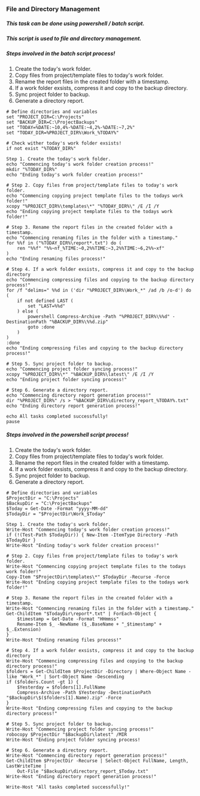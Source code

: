 ### File and Directory Management 

##### This task can be done using powershell / batch script.

##### This script is used to file and directory management.

##### Steps involved in the batch script process!

1. Create the today's work folder.
2. Copy files from project/template files to today's work folder.
3. Rename the report files in the created folder with a timestamp.
4. If a work folder exsists, compress it and copy to the backup directory.
5. Sync project folder to backup.
6. Generate a directory report.

```
# Define directories and variables
set "PROJECT_DIR=C:\Projects"
set "BACKUP_DIR=C:\ProjectBackups"
set "TODAY=%DATE:~10,4%-%DATE:~4,2%-%DATE:~7,2%"
set "TODAY_DIR=%PROJECT_DIR%\Work_%TODAY%"

# Check wither today's work folder exsists!
if not exist "%TODAY_DIR%"

Step 1. Create the today's work folder.
echo "Commencing today's work folder creation process!"
mkdir "%TODAY_DIR%"
echo "Ending today's work folder creation process!"

# Step 2. Copy files from project/template files to today's work folder.
echo "Commencing copying project template files to the todays work folder!"
xcopy "%PROJECT_DIR%\templates\*" "%TODAY_DIR%\" /E /I /Y
echo "Ending copying project template files to the todays work folder!"

# Step 3. Rename the report files in the created folder with a timestamp.
echo "Commencing renaming files in the folder with a timestamp."
for %%f in ("%TODAY_DIR%\report*.txt") do (
    ren "%%f" "%%~nf_%TIME:~0,2%%TIME:~3,2%%TIME:~6,2%%~xf"
)
echo "Ending renaming files process!"

# Step 4. If a work folder exsists, compress it and copy to the backup directory
echo "Commencing compressing files and copying to the backup directory process!"
for /f "delims=" %%d in ('dir "%PROJECT_DIR%\Work_*" /ad /b /o-d') do (
    if not defined LAST (
        set "LAST=%%d"
    ) else (
        powershell Compress-Archive -Path "%PROJECT_DIR%\%%d" -DestinationPath "%BACKUP_DIR%\%%d.zip"
        goto :done
    )
)
:done
echo "Ending compressing files and copying to the backup directory process!"

# Step 5. Sync project folder to backup.
echo "Commencing project folder syncing process!"
xcopy "%PROJECT_DIR%\*" "%BACKUP_DIR%\latest\" /E /I /Y
echo "Ending project folder syncing process!"

# Step 6. Generate a directory report.
echo "Commencing directory report generation process!"
dir "%PROJECT_DIR%" /s > "%BACKUP_DIR%\directory_report_%TODAY%.txt"
echo "Ending directory report generation process!"

echo All tasks completed successfully!
pause
```

##### Steps involved in the powershell script process!

1. Create the today's work folder.
2. Copy files from project/template files to today's work folder.
3. Rename the report files in the created folder with a timestamp.
4. If a work folder exsists, compress it and copy to the backup directory.
5. Sync project folder to backup.
6. Generate a directory report.

```
# Define directories and variables
$ProjectDir = "C:\Projects"
$BackupDir = "C:\ProjectBackups"
$Today = Get-Date -Format "yyyy-MM-dd"
$TodayDir = "$ProjectDir\Work_$Today"

Step 1. Create the today's work folder.
Write-Host "Commencing today's work folder creation process!"
if (!(Test-Path $TodayDir)) { New-Item -ItemType Directory -Path $TodayDir }
Write-Host "Ending today's work folder creation process!"

# Step 2. Copy files from project/template files to today's work folder.
Write-Host "Commencing copying project template files to the todays work folder!"
Copy-Item "$ProjectDir\templates\*" $TodayDir -Recurse -Force
Write-Host "Ending copying project template files to the todays work folder!"

# Step 3. Rename the report files in the created folder with a timestamp.
Write-Host "Commencing renaming files in the folder with a timestamp."
Get-ChildItem "$TodayDir\report*.txt" | ForEach-Object {
    $timestamp = Get-Date -Format "HHmmss"
    Rename-Item $_ -NewName ($_.BaseName + "_$timestamp" + $_.Extension)
}
Write-Host "Ending renaming files process!"

# Step 4. If a work folder exsists, compress it and copy to the backup directory
Write-Host "Commencing compressing files and copying to the backup directory process!"
$folders = Get-ChildItem $ProjectDir -Directory | Where-Object Name -like "Work_*" | Sort-Object Name -Descending
if ($folders.Count -gt 1) {
    $Yesterday = $folders[1].FullName
    Compress-Archive -Path $Yesterday -DestinationPath "$BackupDir\$($folders[1].Name).zip" -Force
}
Write-Host "Ending compressing files and copying to the backup directory process!"

# Step 5. Sync project folder to backup.
Write-Host "Commencing project folder syncing process!"
robocopy $ProjectDir "$BackupDir\latest" /MIR
Write-Host "Ending project folder syncing process!

# Step 6. Generate a directory report.
Write-Host "Commencing directory report generation process!"
Get-ChildItem $ProjectDir -Recurse | Select-Object FullName, Length, LastWriteTime |
    Out-File "$BackupDir\directory_report_$Today.txt"
Write-Host "Ending directory report generation process!"

Write-Host "All tasks completed successfully!"
```


